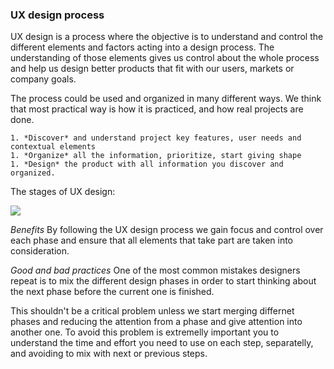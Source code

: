 ### UX design process

UX design is a process where the objective is to understand and control the different  elements and factors acting into a design process. The understanding of those elements gives us control about the whole process and help us design better products that fit with our users, markets or company goals.

The process could be used and organized in many different ways. 
We think that most practical way is how it is practiced, and how real projects are done. 

	1. *Discover* and understand project key features, user needs and contextual elements
	1. *Organize* all the information, prioritize, start giving shape
	1. *Design* the product with all information you discover and organized.


The stages of UX design: 

<img src="https://raw.githubusercontent.com/exlskills/course-ASAP-learn-ux-design/master/assets/UX-process.png" />


*Benefits* 
By following the UX design process we gain focus and control over each phase and ensure that all elements that take part are taken into consideration.

*Good and bad practices* 
One of the most common mistakes designers repeat is to mix the different design phases in order to start thinking about the next phase before the current one is finished. 

This shouldn't be a critical problem unless we start merging differnet phases and reducing the attention from a phase and give attention into another one. To avoid this problem is extremelly important you to understand the time and effort you need to use on each step, separatelly, and avoiding to mix with next or previous steps.

